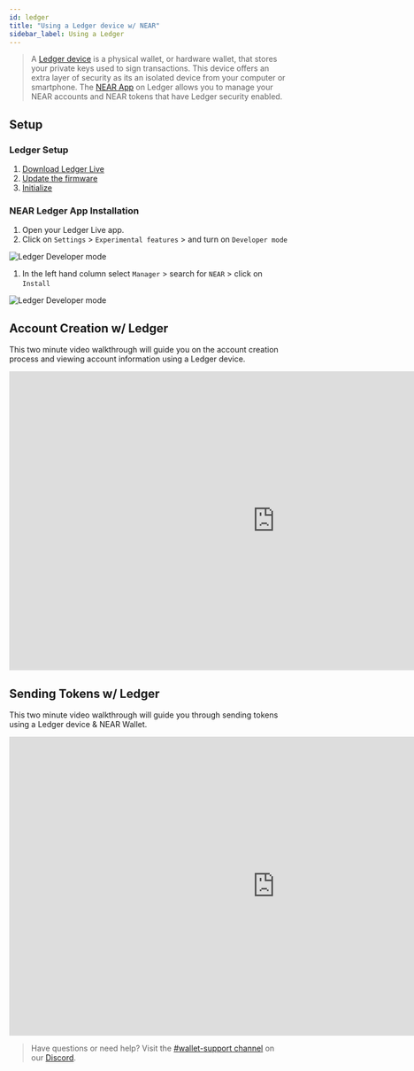 ```yaml
---
id: ledger
title: "Using a Ledger device w/ NEAR"
sidebar_label: Using a Ledger
---
```


> A [Ledger device](https://www.ledger.com/) is a physical wallet, or hardware wallet, that stores your private keys used to sign transactions. This device offers an extra layer of security as its an isolated device from your computer or smartphone. The [NEAR App](/docs/tutorials/ledger#near-ledger-app-installation) on Ledger allows you to manage your NEAR accounts and NEAR tokens that have Ledger security enabled.

## Setup

### Ledger Setup

1. [Download Ledger Live](https://support.ledger.com/hc/en-us/articles/360006395233)
2. [Update the firmware](https://support.ledger.com/hc/en-us/articles/360002731113)
3. [Initialize](https://support.ledgerwallet.com/hc/en-us/articles/360000613793)

### NEAR Ledger App Installation

1. Open your Ledger Live app.
2. Click on `Settings` > `Experimental features` > and turn on `Developer mode`
  
![Ledger Developer mode](/img/ledger/ledger-developer-mode.jpg)

1. In the left hand column select `Manager` > search for `NEAR` > click on `Install`

![Ledger Developer mode](/img/ledger/ledger-install-near-app.jpg)

## Account Creation w/ Ledger
This two minute video walkthrough will guide you on the account creation process and viewing account information using a Ledger device.

<iframe
  width="960"
  height="540"
  src="https://www.youtube-nocookie.com/embed/i9XYvHpeBZ4"
  frameborder="0"
  allow="accelerometer; autoplay; clipboard-write; encrypted-media; gyroscope; picture-in-picture"
  allowfullscreen>
</iframe>

## Sending Tokens w/ Ledger
This two minute video walkthrough will guide you through sending tokens using a Ledger device & NEAR Wallet.

<iframe
  width="960"
  height="540"
  src="https://www.youtube-nocookie.com/embed/vWZMe7_VEVY"
  frameborder="0"
  allow="accelerometer; autoplay; clipboard-write; encrypted-media; gyroscope; picture-in-picture"
  allowfullscreen>
</iframe>

> Have questions or need help? Visit the [#wallet-support channel](https://discord.gg/mGRcBpA8gN) on our [Discord](http://near.chat).
